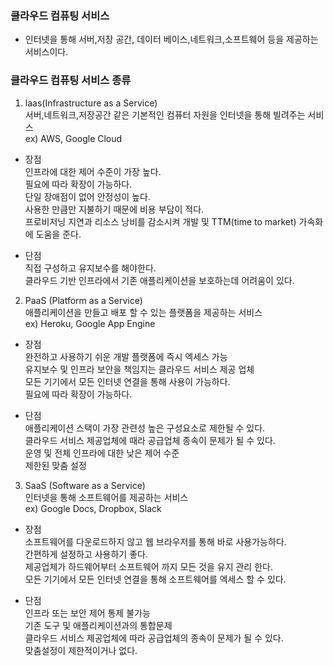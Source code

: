 ### 클라우드 컴퓨팅 서비스
- 인터넷을 통해 서버,저장 공간, 데이터 베이스,네트워크,소프트웨어 등을 제공하는 서비스이다.

### 클라우드 컴퓨팅 서비스 종류
1. laas(Infrastructure as a Service)  
   서버,네트워크,저장공간 같은 기본적인 컴퓨터 자원을 인터넷을 통해 빌려주는 서비스  
ex) AWS, Google Cloud
- 장점  
  인프라에 대한 제어 수준이 가장 높다.  
  필요에 따라 확장이 가능하다.  
  단일 장애점이 없어 안정성이 높다.  
  사용한 만큼만 지불하기 때문에 비용 부담이 적다.  
  프로비저닝 지연과 리소스 낭비를 감소시켜 개발 및 TTM(time to market) 가속화에 도움을 준다.  

- 단점  
  직접 구성하고 유지보수를 해야한다.  
  클라우드 기반 인프라에서 기존 애플리케이션을 보호하는데 어려움이 있다.  

2. PaaS (Platform as a Service)  
   애플리케이션을 만들고 배포 할 수 있는 플랫폼을 제공하는 서비스  
ex) Heroku, Google App Engine
- 장점  
  완전하고 사용하기 쉬운 개발 플랫폼에 즉시 엑세스 가능  
  유지보수 및 인프라 보안을 책임지는 클라우드 서비스 제공 업체  
  모든 기기에서 모든 인터넷 연결을 통해 사용이 가능하다.  
  필요에 따라 확장이 가능하다.  

- 단점  
  애플리케이션 스택이 가장 관련성 높은 구성요소로 제한될 수 있다.  
  클라우드 서비스 제공업체에 때라 공급업체 종속이 문제가 될 수 있다.  
  운영 및 전체 인프라에 대한 낮은 제어 수준  
  제한된 맞춤 설정  

3. SaaS (Software as a Service)  
   인터넷을 통해 소프트웨어를 제공하는 서비스   
ex) Google Docs, Dropbox, Slack
- 장점  
  소프트웨어를 다운로드하지 않고 웹 브라우저를 통해 바로 사용가능하다.  
  간편하게 설정하고 사용하기 좋다.  
  제공업체가 하드웨어부터 소프트웨어 까지 모든 것을 유지 관리 한다.  
  모든 기기에서 모든 인터넷 연결을 통해 소프트웨어를 엑세스 할 수 있다.  

- 단점  
  인프라 또는 보안 제어 통제 불가능  
  기존 도구 및 애플리케이션과의 통합문제  
  클라우드 서비스 제공업체에 따라 공급업체의 종속이 문제가 될 수 있다.  
  맞춤설정이 제한적이거나 없다.  
 
